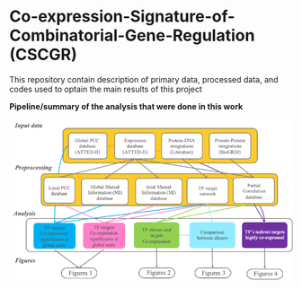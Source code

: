 # Co-expression-Signature-of-Combinatorial-Gene-Regulation (CSCGR)
This repository contain description of primary data, processed data, and codes used to optain the main results of this project 

**Pipeline/summary of the analysis that were done in this work**


<img src="_img/Pipelie_paper.png" alt="Pipeline Overview" width="550"/> 



